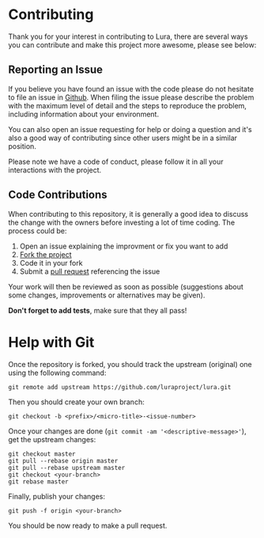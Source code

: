 # Contributing

Thank you for your interest in contributing to Lura, there are several ways
you can contribute and make this project more awesome, please see below:

## Reporting an Issue

If you believe you have found an issue with the code please do not hesitate to file an issue in [Github](https://github.com/luraproject/lura/issues). When
filing the issue please describe the problem with the maximum level of detail
and the steps to reproduce the problem, including information about your
environment.

You can also open an issue requesting for help or doing a question and it's
also a good way of contributing since other users might be in a similar
position.

Please note we have a code of conduct, please follow it in all your interactions with the project.

## Code Contributions

When contributing to this repository, it is generally a good idea to discuss
the change with the owners before investing a lot of time coding. The process
could be:

1. Open an issue explaining the improvment or fix you want to add
2. [Fork the project](https://github.com/luraproject/lura/fork)
3. Code it in your fork
4. Submit a [pull request](https://help.github.com/articles/creating-a-pull-request) referencing the issue


Your work will then be reviewed as soon as possible (suggestions about some
changes, improvements or alternatives may be given).

**Don't forget to add tests**, make sure that they all pass!

# Help with Git

Once the repository is forked, you should track the upstream (original) one
using the following command:

    git remote add upstream https://github.com/luraproject/lura.git

Then you should create your own branch:

    git checkout -b <prefix>/<micro-title>-<issue-number>

Once your changes are done (`git commit -am '<descriptive-message>'`), get the
upstream changes:

    git checkout master
    git pull --rebase origin master
    git pull --rebase upstream master
    git checkout <your-branch>
    git rebase master

Finally, publish your changes:

    git push -f origin <your-branch>

You should be now ready to make a pull request.
